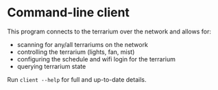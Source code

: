 # Command-line client

This program connects to the terrarium over the network and allows for:

- scanning for any/all terrariums on the network
- controlling the terrarium (lights, fan, mist)
- configuring the schedule and wifi login for the terrarium
- querying terrarium state

Run `client --help` for full and up-to-date details.
